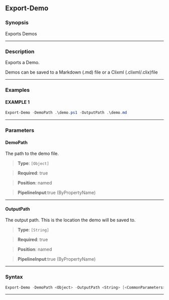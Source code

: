 Export-Demo
-----------
### Synopsis
Exports Demos

---
### Description

Exports a Demo.

Demos can be saved to a Markdown (.md) file or a Clixml (.clixml/.clix)file

---
### Examples
#### EXAMPLE 1
```PowerShell
Export-Demo -DemoPath .\demo.ps1 -OutputPath .\demo.md
```

---
### Parameters
#### **DemoPath**

The path to the demo file.



> **Type**: ```[Object]```

> **Required**: true

> **Position**: named

> **PipelineInput**:true (ByPropertyName)



---
#### **OutputPath**

The output path.  This is the location the demo will be saved to.



> **Type**: ```[String]```

> **Required**: true

> **Position**: named

> **PipelineInput**:true (ByPropertyName)



---
### Syntax
```PowerShell
Export-Demo -DemoPath <Object> -OutputPath <String> [<CommonParameters>]
```
---
